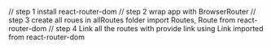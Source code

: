 // step 1 install react-router-dom
// step 2 wrap app with BrowserRouter
// step 3 create all roues in allRoutes folder import Routes, Route from react-router-dom
// step 4 Link all the routes with provide link using Link imported from react-router-dom
